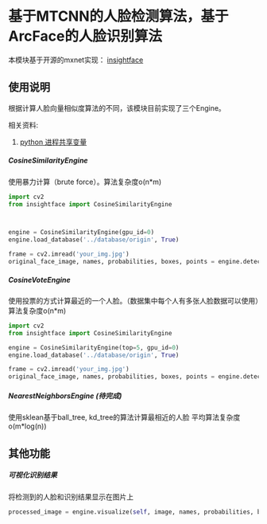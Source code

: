 # 基于MTCNN的人脸检测算法，基于ArcFace的人脸识别算法
本模块基于开源的mxnet实现： [insightface](https://github.com/deepinsight/insightface)

## 使用说明
根据计算人脸向量相似度算法的不同，该模块目前实现了三个Engine。


相关资料:
1. [python 进程共享变量](https://www.google.com/search?q=python+%E8%BF%9B%E7%A8%8B%E5%85%B1%E4%BA%AB%E5%8F%98%E9%87%8F&oq=%E8%BF%9B%E7%A8%8B%E5%85%B1%E4%BA%AB&aqs=chrome.1.69i57j0l5.4947j0j7&sourceid=chrome&ie=UTF-8)

##### CosineSimilarityEngine
使用暴力计算（brute force）。算法复杂度o(n*m)
```py
import cv2
from insightface import CosineSimilarityEngine



engine = CosineSimilarityEngine(gpu_id=0)
engine.load_database('../database/origin', True)

frame = cv2.imread('your_img.jpg')
original_face_image, names, probabilities, boxes, points = engine.detect_recognize(frame, p_threshold=self.threshold, min_size=self.minsize)
```

##### CosineVoteEngine
使用投票的方式计算最近的一个人脸。（数据集中每个人有多张人脸数据可以使用）算法复杂度o(n*m)

```py
import cv2
from insightface import CosineSimilarityEngine

engine = CosineSimilarityEngine(top=5, gpu_id=0)
engine.load_database('../database/origin', True)

frame = cv2.imread('your_img.jpg')
original_face_image, names, probabilities, boxes, points = engine.detect_recognize(frame, p_threshold=self.threshold, min_size=self.minsize)
```

##### NearestNeighborsEngine (待完成)
使用sklean基于ball_tree, kd_tree的算法计算最相近的人脸 平均算法复杂度 o(m*log(n))

## 其他功能
##### 可视化识别结果
将检测到的人脸和识别结果显示在图片上
```py
processed_image = engine.visualize(self, image, names, probabilities, boxes, points)  # image是原始图片， names、probabilities、boxes 是detect_recognize返回的结果
```
